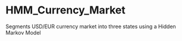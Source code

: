 # HMM_Currency_Market
Segments USD/EUR currency market into three states using a Hidden Markov Model
